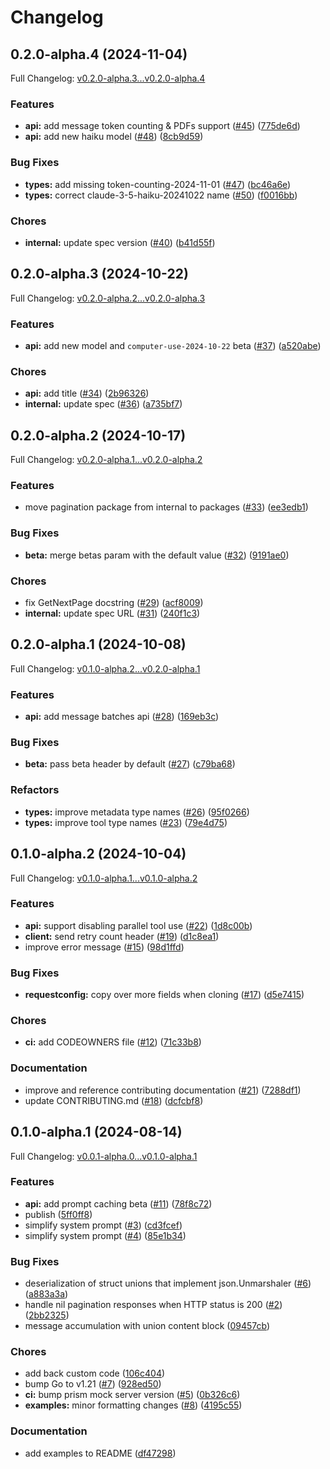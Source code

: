 # Changelog

## 0.2.0-alpha.4 (2024-11-04)

Full Changelog: [v0.2.0-alpha.3...v0.2.0-alpha.4](https://github.com/anthropics/anthropic-sdk-go/compare/v0.2.0-alpha.3...v0.2.0-alpha.4)

### Features

* **api:** add message token counting & PDFs support ([#45](https://github.com/anthropics/anthropic-sdk-go/issues/45)) ([775de6d](https://github.com/anthropics/anthropic-sdk-go/commit/775de6d75c61cd3a6b3d63fdf129b1564b1f147c))
* **api:** add new haiku model ([#48](https://github.com/anthropics/anthropic-sdk-go/issues/48)) ([8cb9d59](https://github.com/anthropics/anthropic-sdk-go/commit/8cb9d59b13d12a70866a579dca8cc965e33eeba5))


### Bug Fixes

* **types:** add missing token-counting-2024-11-01 ([#47](https://github.com/anthropics/anthropic-sdk-go/issues/47)) ([bc46a6e](https://github.com/anthropics/anthropic-sdk-go/commit/bc46a6e648f9ad804b119eff977e050843efb7f6))
* **types:** correct claude-3-5-haiku-20241022 name ([#50](https://github.com/anthropics/anthropic-sdk-go/issues/50)) ([f0016bb](https://github.com/anthropics/anthropic-sdk-go/commit/f0016bbb272fd65fcc42f0b664e3ab45a665e673))


### Chores

* **internal:** update spec version ([#40](https://github.com/anthropics/anthropic-sdk-go/issues/40)) ([b41d55f](https://github.com/anthropics/anthropic-sdk-go/commit/b41d55f13b57553bd6e639ae359c5c6f0a9031bb))

## 0.2.0-alpha.3 (2024-10-22)

Full Changelog: [v0.2.0-alpha.2...v0.2.0-alpha.3](https://github.com/anthropics/anthropic-sdk-go/compare/v0.2.0-alpha.2...v0.2.0-alpha.3)

### Features

* **api:** add new model and `computer-use-2024-10-22` beta ([#37](https://github.com/anthropics/anthropic-sdk-go/issues/37)) ([a520abe](https://github.com/anthropics/anthropic-sdk-go/commit/a520abeedd326cea2161166cd2259345c15a82e4))


### Chores

* **api:** add title ([#34](https://github.com/anthropics/anthropic-sdk-go/issues/34)) ([2b96326](https://github.com/anthropics/anthropic-sdk-go/commit/2b96326e58bb7179d21476f9ce1a550664f13a38))
* **internal:** update spec ([#36](https://github.com/anthropics/anthropic-sdk-go/issues/36)) ([a735bf7](https://github.com/anthropics/anthropic-sdk-go/commit/a735bf7e7872c8cc3ee08e57167860270e6cdba6))

## 0.2.0-alpha.2 (2024-10-17)

Full Changelog: [v0.2.0-alpha.1...v0.2.0-alpha.2](https://github.com/anthropics/anthropic-sdk-go/compare/v0.2.0-alpha.1...v0.2.0-alpha.2)

### Features

* move pagination package from internal to packages ([#33](https://github.com/anthropics/anthropic-sdk-go/issues/33)) ([ee3edb1](https://github.com/anthropics/anthropic-sdk-go/commit/ee3edb16dcd406435ade212cb7553f75b161e297))


### Bug Fixes

* **beta:** merge betas param with the default value ([#32](https://github.com/anthropics/anthropic-sdk-go/issues/32)) ([9191ae0](https://github.com/anthropics/anthropic-sdk-go/commit/9191ae0b8a47c3c6ea9dfbb5073f1e66f5b4e1d8))


### Chores

* fix GetNextPage docstring ([#29](https://github.com/anthropics/anthropic-sdk-go/issues/29)) ([acf8009](https://github.com/anthropics/anthropic-sdk-go/commit/acf8009c886ec27cc07665b0377a2a3b3493c336))
* **internal:** update spec URL ([#31](https://github.com/anthropics/anthropic-sdk-go/issues/31)) ([240f1c3](https://github.com/anthropics/anthropic-sdk-go/commit/240f1c3d7e4dc145988d2f8d11e45ccfd255861e))

## 0.2.0-alpha.1 (2024-10-08)

Full Changelog: [v0.1.0-alpha.2...v0.2.0-alpha.1](https://github.com/anthropics/anthropic-sdk-go/compare/v0.1.0-alpha.2...v0.2.0-alpha.1)

### Features

* **api:** add message batches api ([#28](https://github.com/anthropics/anthropic-sdk-go/issues/28)) ([169eb3c](https://github.com/anthropics/anthropic-sdk-go/commit/169eb3c83d39126b4f9ec3a8d7f70c06466d9ef6))


### Bug Fixes

* **beta:** pass beta header by default ([#27](https://github.com/anthropics/anthropic-sdk-go/issues/27)) ([c79ba68](https://github.com/anthropics/anthropic-sdk-go/commit/c79ba6826c452ca1eeefd34db1638722fa942082))


### Refactors

* **types:** improve metadata type names ([#26](https://github.com/anthropics/anthropic-sdk-go/issues/26)) ([95f0266](https://github.com/anthropics/anthropic-sdk-go/commit/95f0266f62ba90590db68f1f98e41d80ea8f5388))
* **types:** improve tool type names ([#23](https://github.com/anthropics/anthropic-sdk-go/issues/23)) ([79e4d75](https://github.com/anthropics/anthropic-sdk-go/commit/79e4d75d26bbf2339841d27696477817c01a55fc))

## 0.1.0-alpha.2 (2024-10-04)

Full Changelog: [v0.1.0-alpha.1...v0.1.0-alpha.2](https://github.com/anthropics/anthropic-sdk-go/compare/v0.1.0-alpha.1...v0.1.0-alpha.2)

### Features

* **api:** support disabling parallel tool use ([#22](https://github.com/anthropics/anthropic-sdk-go/issues/22)) ([1d8c00b](https://github.com/anthropics/anthropic-sdk-go/commit/1d8c00b317536d77a26f74d0008e1a4760b17d2e))
* **client:** send retry count header ([#19](https://github.com/anthropics/anthropic-sdk-go/issues/19)) ([d1c8ea1](https://github.com/anthropics/anthropic-sdk-go/commit/d1c8ea1f84d05002705ac7aa4d47a5ba13c388e9))
* improve error message ([#15](https://github.com/anthropics/anthropic-sdk-go/issues/15)) ([98d1ffd](https://github.com/anthropics/anthropic-sdk-go/commit/98d1ffd29f97e85ea543f36ce104c341e729a7d2))


### Bug Fixes

* **requestconfig:** copy over more fields when cloning ([#17](https://github.com/anthropics/anthropic-sdk-go/issues/17)) ([d5e7415](https://github.com/anthropics/anthropic-sdk-go/commit/d5e741578ac0ff88db3b04564810321b18f4dd40))


### Chores

* **ci:** add CODEOWNERS file ([#12](https://github.com/anthropics/anthropic-sdk-go/issues/12)) ([71c33b8](https://github.com/anthropics/anthropic-sdk-go/commit/71c33b841dece97e77f04ea4feae3d586b59b0d6))


### Documentation

* improve and reference contributing documentation ([#21](https://github.com/anthropics/anthropic-sdk-go/issues/21)) ([7288df1](https://github.com/anthropics/anthropic-sdk-go/commit/7288df1e1e62401487bee0685f77119bae5287ee))
* update CONTRIBUTING.md ([#18](https://github.com/anthropics/anthropic-sdk-go/issues/18)) ([dcfcbf8](https://github.com/anthropics/anthropic-sdk-go/commit/dcfcbf8d07e3d7a7d6b6398d60724f38eca050a4))

## 0.1.0-alpha.1 (2024-08-14)

Full Changelog: [v0.0.1-alpha.0...v0.1.0-alpha.1](https://github.com/anthropics/anthropic-sdk-go/compare/v0.0.1-alpha.0...v0.1.0-alpha.1)

### Features

* **api:** add prompt caching beta ([#11](https://github.com/anthropics/anthropic-sdk-go/issues/11)) ([78f8c72](https://github.com/anthropics/anthropic-sdk-go/commit/78f8c7266dd98ef5f76d258f485ee284b7a0e590))
* publish ([5ff0ff8](https://github.com/anthropics/anthropic-sdk-go/commit/5ff0ff8cc5706c39a6dde75ae69d11c892ef8bb3))
* simplify system prompt ([#3](https://github.com/anthropics/anthropic-sdk-go/issues/3)) ([cd3fcef](https://github.com/anthropics/anthropic-sdk-go/commit/cd3fcefad20baef3c28375adf16ab266f97e7d94))
* simplify system prompt ([#4](https://github.com/anthropics/anthropic-sdk-go/issues/4)) ([85e1b34](https://github.com/anthropics/anthropic-sdk-go/commit/85e1b349619e7dd26c06ed0d9f566ddbbe80db2a))


### Bug Fixes

* deserialization of struct unions that implement json.Unmarshaler ([#6](https://github.com/anthropics/anthropic-sdk-go/issues/6)) ([a883a3a](https://github.com/anthropics/anthropic-sdk-go/commit/a883a3a8232dfca1ce8a139047a0356a3fd6015f))
* handle nil pagination responses when HTTP status is 200 ([#2](https://github.com/anthropics/anthropic-sdk-go/issues/2)) ([2bb2325](https://github.com/anthropics/anthropic-sdk-go/commit/2bb232557a9f75d58b7e7145c69771c927574dd3))
* message accumulation with union content block ([09457cb](https://github.com/anthropics/anthropic-sdk-go/commit/09457cb2ef8019cc23bcdefa0d3102e642d64b3d))


### Chores

* add back custom code ([106c404](https://github.com/anthropics/anthropic-sdk-go/commit/106c40466382daaa403e7f472647248e14d939d7))
* bump Go to v1.21 ([#7](https://github.com/anthropics/anthropic-sdk-go/issues/7)) ([928ed50](https://github.com/anthropics/anthropic-sdk-go/commit/928ed50c83154eb4f56575cf9f405a132000888e))
* **ci:** bump prism mock server version ([#5](https://github.com/anthropics/anthropic-sdk-go/issues/5)) ([0b326c6](https://github.com/anthropics/anthropic-sdk-go/commit/0b326c6b18effa222b8b03a17c1e562d0aedce1d))
* **examples:** minor formatting changes ([#8](https://github.com/anthropics/anthropic-sdk-go/issues/8)) ([4195c55](https://github.com/anthropics/anthropic-sdk-go/commit/4195c5541a1a517a3890bfe43eb84e3ddc496bfe))


### Documentation

* add examples to README ([df47298](https://github.com/anthropics/anthropic-sdk-go/commit/df4729897b782faeaa6a0795359ecf20b4a833ca))

